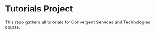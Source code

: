 # Tutorials Project

This repo gathers all tutorials for Convergent Services and Technologies course.

